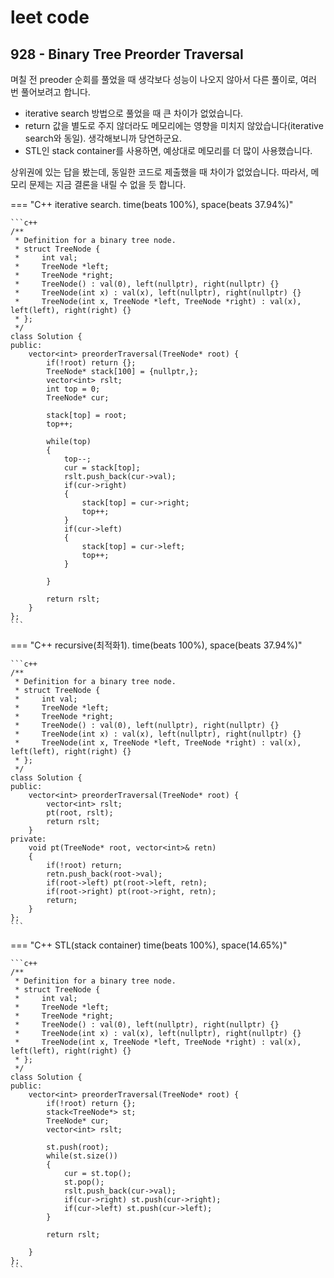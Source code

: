 # leet code



## 928 - Binary Tree Preorder Traversal

며칠 전 preoder 순회를 풀었을 때 생각보다 성능이 나오지 않아서 다른 풀이로, 여러 번 풀어보려고 합니다.

- iterative search 방법으로 풀었을 때 큰 차이가 없었습니다.
- return 값을 별도로 주지 않더라도 메모리에는 영향을 미치지 않았습니다(iterative search와 동일). 생각해보니까 당연하군요.
- STL인 stack container를 사용하면, 예상대로 메모리를 더 많이 사용했습니다.

상위권에 있는 답을 봤는데, 동일한 코드로 제출했을 때 차이가 없었습니다. 따라서, 메모리 문제는 지금 결론을 내릴 수 없을 듯 합니다.



=== "C++ iterative search. time(beats 100%), space(beats 37.94%)"

    ```c++
    /**
     * Definition for a binary tree node.
     * struct TreeNode {
     *     int val;
     *     TreeNode *left;
     *     TreeNode *right;
     *     TreeNode() : val(0), left(nullptr), right(nullptr) {}
     *     TreeNode(int x) : val(x), left(nullptr), right(nullptr) {}
     *     TreeNode(int x, TreeNode *left, TreeNode *right) : val(x), left(left), right(right) {}
     * };
     */
    class Solution {
    public:
        vector<int> preorderTraversal(TreeNode* root) {
            if(!root) return {};
            TreeNode* stack[100] = {nullptr,};
            vector<int> rslt;
            int top = 0;
            TreeNode* cur;
    
            stack[top] = root;
            top++;
    
            while(top)
            {
                top--;
                cur = stack[top];
                rslt.push_back(cur->val);
                if(cur->right)
                {
                    stack[top] = cur->right;
                    top++;
                }
                if(cur->left)
                {
                    stack[top] = cur->left;
                    top++;
                }
    
            }
    
            return rslt;
        }
    };
    ```



=== "C++ recursive(최적화1). time(beats 100%), space(beats 37.94%)"

    ```c++
    /**
     * Definition for a binary tree node.
     * struct TreeNode {
     *     int val;
     *     TreeNode *left;
     *     TreeNode *right;
     *     TreeNode() : val(0), left(nullptr), right(nullptr) {}
     *     TreeNode(int x) : val(x), left(nullptr), right(nullptr) {}
     *     TreeNode(int x, TreeNode *left, TreeNode *right) : val(x), left(left), right(right) {}
     * };
     */
    class Solution {
    public:
        vector<int> preorderTraversal(TreeNode* root) {
            vector<int> rslt;
            pt(root, rslt);
            return rslt;
        }
    private:
        void pt(TreeNode* root, vector<int>& retn)
        {
            if(!root) return;
            retn.push_back(root->val);
            if(root->left) pt(root->left, retn);
            if(root->right) pt(root->right, retn);
            return;
        }
    };
    ```



=== "C++ STL(stack container) time(beats 100%), space(14.65%)"

    ```c++
    /**
     * Definition for a binary tree node.
     * struct TreeNode {
     *     int val;
     *     TreeNode *left;
     *     TreeNode *right;
     *     TreeNode() : val(0), left(nullptr), right(nullptr) {}
     *     TreeNode(int x) : val(x), left(nullptr), right(nullptr) {}
     *     TreeNode(int x, TreeNode *left, TreeNode *right) : val(x), left(left), right(right) {}
     * };
     */
    class Solution {
    public:
        vector<int> preorderTraversal(TreeNode* root) {
            if(!root) return {};
            stack<TreeNode*> st;
            TreeNode* cur;
            vector<int> rslt;
    
            st.push(root);
            while(st.size())
            {
                cur = st.top();
                st.pop();
                rslt.push_back(cur->val);
                if(cur->right) st.push(cur->right);
                if(cur->left) st.push(cur->left);
            }
    
            return rslt;
    
        }
    };
    ```

